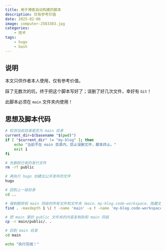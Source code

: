 ```yaml
---
title: 用于博客自动构建的脚本
description: 仅有参考价值
date: 2025-02-06
image: computer-2583383.jpg
categories:
    - 技术
tags:
    - hugo
    - bash
---
```


## 说明

本文只供作者本人使用，仅有参考价值。

踩了无数次的坑，终于把这个脚本写好了；误删了好几次文件，幸好有 `Git`！

此脚本必须在 `main` 文件夹内使用！

## 思想及脚本代码

```bash
# 检测当前目录是否为 main 目录
current_dir=$(basename "$(pwd)")
if [ "$current_dir" != "my-blog" ]; then
    echo "当前不在 main 目录内，防止误删文件，脚本终止。"
    exit 1
fi

# 先删除已有的发行文件
rm -rf public

# 再执行 hugo 创建出公开发布的文件
hugo

# 回到上一级目录
cd ..

# 强制删除和 main 同级的所有文件和文件夹（main、my-blog.code-workspace、隐藏文件夹和 README.md 除外）
find . -maxdepth 1 \( ! -name 'main' -a ! -name 'my-blog.code-workspace' -a ! -name '.' -a ! -name '.*' -a ! -name 'README.md' \) -exec rm -rf {} +

# 把 main 里的 public 文件夹的内容复制到和 main 同级
cp -r main/public/. .

# 回到 main 目录
cd main

echo "执行完成！"
```
